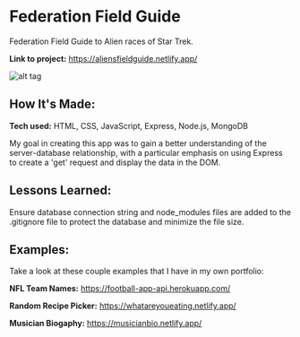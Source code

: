 # Federation Field Guide
Federation Field Guide to Alien races of Star Trek.

**Link to project:** https://aliensfieldguide.netlify.app/

![alt tag](https://user-images.githubusercontent.com/102547132/178042747-492f57c8-1cf3-42f6-89c2-d6f11c72d62e.gif)

## How It's Made:

**Tech used:** HTML, CSS, JavaScript, Express, Node.js, MongoDB

My goal in creating this app was to gain a better understanding of the server-database relationship, with a particular emphasis on using Express to create a 'get' request and display the data in the DOM.

## Lessons Learned:

Ensure database connection string and node_modules files are added to the  .gitignore file to protect the database and minimize the file size.

## Examples:
Take a look at these couple examples that I have in my own portfolio:

**NFL Team Names:** https://football-app-api.herokuapp.com/

**Random Recipe Picker:** https://whatareyoueating.netlify.app/

**Musician Biogaphy:** https://musicianbio.netlify.app/

